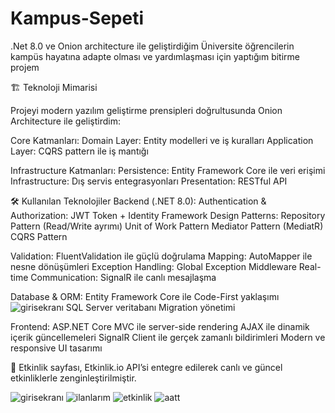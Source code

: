 # Kampus-Sepeti
.Net 8.0 ve Onion architecture ile geliştirdiğim Üniversite öğrencilerin kampüs hayatına adapte olması ve yardımlaşması için yaptığım bitirme projem

🏗️ Teknoloji Mimarisi

Projeyi modern yazılım geliştirme prensipleri doğrultusunda Onion Architecture ile geliştirdim:



Core Katmanları:
 Domain Layer: Entity modelleri ve iş kuralları
 Application Layer: CQRS pattern ile iş mantığı

Infrastructure Katmanları:
 Persistence: Entity Framework Core ile veri erişimi
 Infrastructure: Dış servis entegrasyonları
 Presentation: RESTful API

🛠️ Kullanılan Teknolojiler
Backend (.NET 8.0):
Authentication & Authorization: JWT Token + Identity Framework
Design Patterns:
   Repository Pattern (Read/Write ayrımı)
   Unit of Work Pattern
   Mediator Pattern (MediatR)
   CQRS Pattern

Validation: FluentValidation ile güçlü doğrulama
Mapping: AutoMapper ile nesne dönüşümleri
Exception Handling: Global Exception Middleware
Real-time Communication: SignalR ile canlı mesajlaşma

Database & ORM:
  Entity Framework Core ile Code-First yaklaşımı![girisekranı](https://github.com/user-attachments/assets/f211f0f2-abc0-4bd6-b53f-9f7b9ac6b98b)
  SQL Server veritabanı
  Migration yönetimi

Frontend:
  ASP.NET Core MVC ile server-side rendering
  AJAX ile dinamik içerik güncellemeleri
  SignalR Client ile gerçek zamanlı bildirimleri
  Modern ve responsive UI tasarımı

🎉 Etkinlik sayfası, Etkinlik.io API’si entegre edilerek canlı ve güncel etkinliklerle zenginleştirilmiştir.

![girisekranı](https://github.com/user-attachments/assets/9f04b5f0-5229-46e9-b52f-1065ee7cd97e)
![ilanlarım](https://github.com/user-attachments/assets/635b0682-1c92-45c3-8069-1f4d76589245)
![etkinlik](https://github.com/user-attachments/assets/983ca2f4-7e4c-4f56-8dc9-406a885ffa6f)
![aatt](https://github.com/user-attachments/assets/e5752d51-32f2-44db-b9d4-246961a12142)


